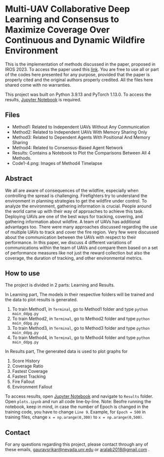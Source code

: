 # Multi-UAV Collaborative Deep Learning and Consensus to Maximize Coverage Over Continuous and Dynamic Wildfire Environment

This is the implementation of methods discussed in the paper, proposed in IROS 2023. To access the paper used this [link](https://drive.google.com/file/d/1pgpPX0bzjf6ChFjhr3SZ44L6XKJNPrqr/view?usp=sharing). You are free to use all or part of the codes here presented for any purpose, provided that the paper is properly cited and the original authors properly credited. All the files here shared come with no warranties.


This project was built on Python 3.9.13 and PyTorch 1.13.0. To access the results, [Jupyter Notebook](http://jupyter.readthedocs.io/en/latest/install.html) is required.

## Files
* Method1: Related to Independent UAVs Without Any Communication
* Method2: Related to Independent UAVs With Memory Sharing Only
* Method3: Related to Dependent Agents With Positional And Memory Sharing
* Method4: Related to Consensus-Based Agent Network
* Results: Contains a Notebook to Plot the Comparisons Between All 4 Methods.
* Code1-4.png: Images of Method4 Timelapse

## Abstract
We all are aware of consequences of the wildfire, especially when controlling the spread is challenging. Firefighters try to understand the environment in planning strategies to get the wildfire under control. To analyze the environment, gathering information is crucial. People around the world came up with their way of approaches to achieve this task. Deploying UAVs are one of the best ways for tracking, covering, and gathering information about wildfire. A team of UAVs has additional advantages too. There were many approaches discussed regarding the use of multiple UAVs to track and cover the fire region. Very few were discussed about the communication between the UAVs with respect to their performance. In this paper, we discuss 4 different variations of communications within the team of UAVs and compare them based on a set of performance measures like not just the reward collection but also the coverage, the duration of tracking, and other environmental metrics.

## How to use
The project is divided in 2 parts: Learning and Results. 


In Learning part, The models in their respective folders will be trained and the data to plot results is generated. 
1. To train Method1, in `Terminal`, go to Method1 folder and type 
``` python main_ddpg.py ```
2. To train Method2, in `Terminal`, go to Method2 folder and type 
``` python main_ddpg.py ```
3. To train Method3, in `Terminal`, go to Method3 folder and type 
``` python main_ddpg.py ```
4. To train Method4, in `Terminal`, go to Method4 folder and type 
``` python main_ddpg.py ```


In Results part, The generated data is used to plot graphs for
1. Score History
2. Coverage Ratio
3. Fastest Coverage
4. Fastest Tracking
5. Fire Fallout
6. Environment Fallout

To access results, open [Jupyter Notebook](http://jupyter.readthedocs.io/en/latest/install.html) and navigate to `Results` folder.
Open `plots.ipynb` and run all code line-by-line.
Note: Beofre running the notebook, keep in mind, in case the number of Epoch is changed in the training code, you have to change `Line 9`. Example, for `Epoch = 500` in training files, change `x = np.arange(0,300)` to `x = np.arange(0,500)`.


## Contact
For any questions regarding this project, please contact through any of these emails, gauravsrikar@nevada.unr.edu or aralab2018@gmail.com .
